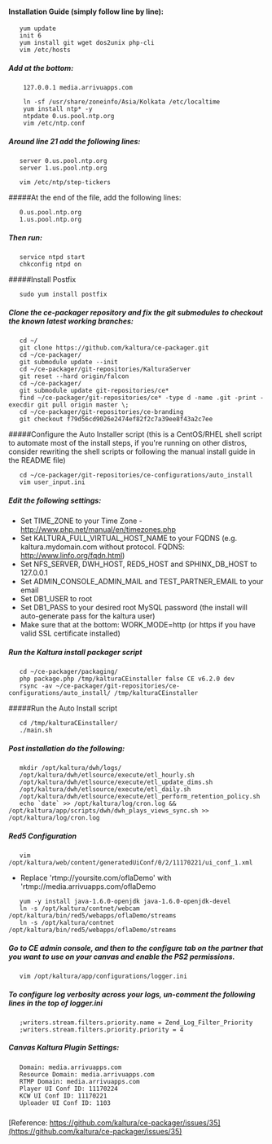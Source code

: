 #### Installation Guide (simply follow line by line):
```console 
   yum update
   init 6
   yum install git wget dos2unix php-cli
   vim /etc/hosts 
```
##### Add at the bottom:
``` 
    127.0.0.1 media.arrivuapps.com
```
```
    ln -sf /usr/share/zoneinfo/Asia/Kolkata /etc/localtime
    yum install ntp* -y
    ntpdate 0.us.pool.ntp.org 
    vim /etc/ntp.conf 
```
##### Around line 21 add the following lines:
```
   server 0.us.pool.ntp.org
   server 1.us.pool.ntp.org
```
```
   vim /etc/ntp/step-tickers
```
#####At the end of the file, add the following lines:
```
   0.us.pool.ntp.org 
   1.us.pool.ntp.org   
````
##### Then run:
```
   service ntpd start
   chkconfig ntpd on
```
#####Install Postfix
```
   sudo yum install postfix
```
##### Clone the ce-packager repository and fix the git submodules to checkout the known latest working branches:
```
   cd ~/   
   git clone https://github.com/kaltura/ce-packager.git  
   cd ~/ce-packager/  
   git submodule update --init  
   cd ~/ce-packager/git-repositories/KalturaServer  
   git reset --hard origin/falcon  
   cd ~/ce-packager/  
   git submodule update git-repositories/ce*  
   find ~/ce-packager/git-repositories/ce* -type d -name .git -print -execdir git pull origin master \;  
   cd ~/ce-packager/git-repositories/ce-branding  
   git checkout f79d56cd9026e2474ef82f2c7a39ee8f43a2c7ee  
```
#####Configure the Auto Installer script (this is a CentOS/RHEL shell script to automate most of the install steps, if you're running on other distros, consider rewriting the shell scripts or following the manual install guide in the README file)
```
   cd ~/ce-packager/git-repositories/ce-configurations/auto_install
   vim user_input.ini
```
##### Edit the following settings:

* Set TIME_ZONE to your Time Zone - http://www.php.net/manual/en/timezones.php
* Set KALTURA_FULL_VIRTUAL_HOST_NAME to your FQDNS (e.g. kaltura.mydomain.com without protocol. FQDNS: http://www.linfo.org/fqdn.html)
* Set NFS_SERVER, DWH_HOST, RED5_HOST and SPHINX_DB_HOST to 127.0.0.1
* Set ADMIN_CONSOLE_ADMIN_MAIL and TEST_PARTNER_EMAIL to your email
* Set DB1_USER to root
* Set DB1_PASS to your desired root MySQL password (the install will auto-generate pass for the kaltura user)
* Make sure that at the bottom: WORK_MODE=http (or https if you have valid SSL certificate installed)

##### Run the Kaltura install packager script
```
   cd ~/ce-packager/packaging/
   php package.php /tmp/kalturaCEinstaller false CE v6.2.0 dev
   rsync -av ~/ce-packager/git-repositories/ce-configurations/auto_install/ /tmp/kalturaCEinstaller
```
#####Run the Auto Install script
```
   cd /tmp/kalturaCEinstaller/
   ./main.sh
```
##### Post installation do the following:
```
   mkdir /opt/kaltura/dwh/logs/  
   /opt/kaltura/dwh/etlsource/execute/etl_hourly.sh  
   /opt/kaltura/dwh/etlsource/execute/etl_update_dims.sh  
   /opt/kaltura/dwh/etlsource/execute/etl_daily.sh  
   /opt/kaltura/dwh/etlsource/execute/etl_perform_retention_policy.sh  
   echo `date` >> /opt/kaltura/log/cron.log && /opt/kaltura/app/scripts/dwh/dwh_plays_views_sync.sh >>     /opt/kaltura/log/cron.log 
```
##### Red5 Configuration
```
   vim /opt/kaltura/web/content/generatedUiConf/0/2/11170221/ui_conf_1.xml 
```
* Replace 'rtmp://yoursite.com/oflaDemo' with 'rtmp://media.arrivuapps.com/oflaDemo
```
   yum -y install java-1.6.0-openjdk java-1.6.0-openjdk-devel
   ln -s /opt/kaltura/contnet/webcam /opt/kaltura/bin/red5/webapps/oflaDemo/streams
   ln -s /opt/kaltura/contnet /opt/kaltura/bin/red5/webapps/oflaDemo/streams
```
##### Go to CE admin console, and then to the configure tab on the partner that you want to use on your canvas and enable the PS2 permissions.
```
   vim /opt/kaltura/app/configurations/logger.ini
```
##### To configure log verbosity across your logs, un-comment the following lines in the top of logger.ini 
```
   ;writers.stream.filters.priority.name = Zend_Log_Filter_Priority
   ;writers.stream.filters.priority.priority = 4
```
##### Canvas Kaltura Plugin Settings:
```
   Domain: media.arrivuapps.com
   Resource Domain: media.arrivuapps.com
   RTMP Domain: media.arrivuapps.com
   Player UI Conf ID: 11170224
   KCW UI Conf ID: 11170221
   Uploader UI Conf ID: 1103
```
##### 

[Reference: https://github.com/kaltura/ce-packager/issues/35](https://github.com/kaltura/ce-packager/issues/35)
